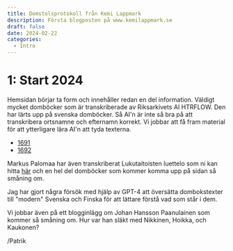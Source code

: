 ```yaml
---
title: Domstolsprotokoll från Kemi Lappmark
description: Första blogposten på www.kemilappmark.se
draft: false 
date: 2024-02-22
categories:
  - Intro
---
```


# 1: Start 2024

Hemsidan börjar ta form och innehåller redan en del information. Väldigt mycket domböcker som är transkriberade av Riksarkivets AI HTRFLOW. Den har lärts upp på svenska domböcker. Så AI'n är inte så bra på att transkribera ortsnamne och efternamn korrekt. Vi jobbar att få fram material för att ytterligare lära AI'n att tyda texterna.

- [1691](raw/1691-1691/)
- [1692](raw/1692-1692/)

Markus Palomaa har även transkriberat Lukutaitoisten luettelo som ni kan hitta [här](churchrecords/lukutaitoiset/) och en hel del domböcker som kommer komma upp på sidan så småning om. 

Jag har gjort några försök med hjälp av GPT-4 att översätta dombokstexter till "modern" Svenska och Finska för att lättare förstå vad som står i dem.

Vi jobbar även på ett blogginlägg om Johan Hansson Paanulainen som kommer så småning om. Hur var han släkt med Nikkinen, Hoikka, och Kaukonen?

/Patrik

